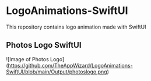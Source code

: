 # LogoAnimations-SwiftUI
This repository contains logo animation made with SwiftUI


## Photos Logo SwiftUI 

![Image of Photos Logo] (https://github.com/TheAppWizard/LogoAnimations-SwiftUI/blob/main/Output/photoslogo.png)
